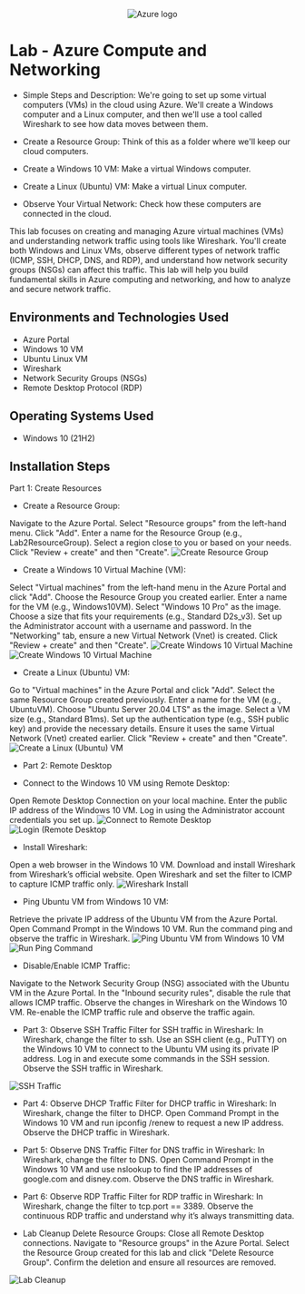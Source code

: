 <p align="center">
<img src="https://i.imgur.com/4hzgUaF.jpeg" alt="Azure logo"/>
</p>

<h1>Lab - Azure Compute and Networking</h1>

- Simple Steps and Description:
We're going to set up some virtual computers (VMs) in the cloud using Azure. We'll create a Windows computer and a Linux computer, and then we'll use a tool called Wireshark to see how data moves between them.

- Create a Resource Group: Think of this as a folder where we'll keep our cloud computers.
- Create a Windows 10 VM: Make a virtual Windows computer.
- Create a Linux (Ubuntu) VM: Make a virtual Linux computer.
- Observe Your Virtual Network: Check how these computers are connected in the cloud.
  
This lab focuses on creating and managing Azure virtual machines (VMs) and understanding network traffic using tools like Wireshark. You'll create both Windows and Linux VMs, observe different types of network traffic (ICMP, SSH, DHCP, DNS, and RDP), and understand how network security groups (NSGs) can affect this traffic. This lab will help you build fundamental skills in Azure computing and networking, and how to analyze and secure network traffic.<br />

<h2>Environments and Technologies Used</h2>

- Azure Portal
- Windows 10 VM
- Ubuntu Linux VM
- Wireshark
- Network Security Groups (NSGs)
- Remote Desktop Protocol (RDP)

<h2>Operating Systems Used </h2>

- Windows 10</b> (21H2)

<h2>Installation Steps</h2>

Part 1: Create Resources
- Create a Resource Group:

Navigate to the Azure Portal.
Select "Resource groups" from the left-hand menu.
Click "Add".
Enter a name for the Resource Group (e.g., Lab2ResourceGroup).
Select a region close to you or based on your needs.
Click "Review + create" and then "Create".
<img src="https://i.imgur.com/x7ihWC0.png" alt="Create Resource Group"/>

- Create a Windows 10 Virtual Machine (VM):

Select "Virtual machines" from the left-hand menu in the Azure Portal and click "Add".
Choose the Resource Group you created earlier.
Enter a name for the VM (e.g., Windows10VM).
Select "Windows 10 Pro" as the image.
Choose a size that fits your requirements (e.g., Standard D2s_v3).
Set up the Administrator account with a username and password.
In the "Networking" tab, ensure a new Virtual Network (Vnet) is created.
Click "Review + create" and then "Create".
<img src="https://i.imgur.com/GsM6UrL.png" alt="Create Windows 10 Virtual Machine"/>
<img src="https://i.imgur.com/dlGAp9K.png" alt="Create Windows 10 Virtual Machine"/>

- Create a Linux (Ubuntu) VM:

Go to "Virtual machines" in the Azure Portal and click "Add".
Select the same Resource Group created previously.
Enter a name for the VM (e.g., UbuntuVM).
Choose "Ubuntu Server 20.04 LTS" as the image.
Select a VM size (e.g., Standard B1ms).
Set up the authentication type (e.g., SSH public key) and provide the necessary details.
Ensure it uses the same Virtual Network (Vnet) created earlier.
Click "Review + create" and then "Create".
<img src="https://i.imgur.com/1J7HB2E.png" alt="Create a Linux (Ubuntu) VM"/>

- Part 2: Remote Desktop

- Connect to the Windows 10 VM using Remote Desktop:

Open Remote Desktop Connection on your local machine.
Enter the public IP address of the Windows 10 VM.
Log in using the Administrator account credentials you set up.
<img src="https://i.imgur.com/WvycDdu.png" alt="Connect to Remote Desktop"/>
<img src="https://i.imgur.com/Bfk58cF.png" alt="Login (Remote Desktop"/>

- Install Wireshark:

Open a web browser in the Windows 10 VM.
Download and install Wireshark from Wireshark’s official website.
Open Wireshark and set the filter to ICMP to capture ICMP traffic only.
<img src="https://i.imgur.com/ydHcWAo.png" alt="Wireshark Install"/>

- Ping Ubuntu VM from Windows 10 VM:

Retrieve the private IP address of the Ubuntu VM from the Azure Portal.
Open Command Prompt in the Windows 10 VM.
Run the command ping <UbuntuVM-private-IP> and observe the traffic in Wireshark.
<img src="https://i.imgur.com/GYdvMOX.png" alt="Ping Ubuntu VM from Windows 10 VM"/>
<img src="https://i.imgur.com/NUoS3nQ.png" alt="Run Ping Command"/>

- Disable/Enable ICMP Traffic:

Navigate to the Network Security Group (NSG) associated with the Ubuntu VM in the Azure Portal.
In the "Inbound security rules", disable the rule that allows ICMP traffic.
Observe the changes in Wireshark on the Windows 10 VM.
Re-enable the ICMP traffic rule and observe the traffic again.

- Part 3: Observe SSH Traffic
Filter for SSH traffic in Wireshark:
In Wireshark, change the filter to ssh.
Use an SSH client (e.g., PuTTY) on the Windows 10 VM to connect to the Ubuntu VM using its private IP address.
Log in and execute some commands in the SSH session.
Observe the SSH traffic in Wireshark.
<img src="https://i.imgur.com/nRvRTMP.png" alt="SSH Traffic"/>


- Part 4: Observe DHCP Traffic
Filter for DHCP traffic in Wireshark:
In Wireshark, change the filter to DHCP.
Open Command Prompt in the Windows 10 VM and run ipconfig /renew to request a new IP address.
Observe the DHCP traffic in Wireshark.

- Part 5: Observe DNS Traffic
Filter for DNS traffic in Wireshark:
In Wireshark, change the filter to DNS.
Open Command Prompt in the Windows 10 VM and use nslookup to find the IP addresses of google.com and disney.com.
Observe the DNS traffic in Wireshark.

- Part 6: Observe RDP Traffic
Filter for RDP traffic in Wireshark:
In Wireshark, change the filter to tcp.port == 3389.
Observe the continuous RDP traffic and understand why it’s always transmitting data.

- Lab Cleanup
Delete Resource Groups:
Close all Remote Desktop connections.
Navigate to "Resource groups" in the Azure Portal.
Select the Resource Group created for this lab and click "Delete Resource Group".
Confirm the deletion and ensure all resources are removed.
<img src="https://i.imgur.com/tAMhERm.png" alt="Lab Cleanup"/>
</p>
<br />
